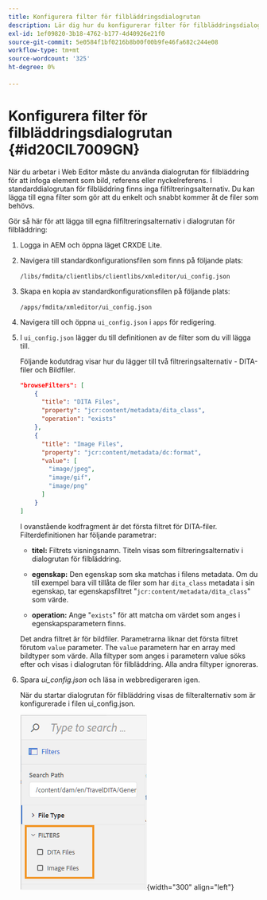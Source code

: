 ```yaml
---
title: Konfigurera filter för filbläddringsdialogrutan
description: Lär dig hur du konfigurerar filter för filbläddringsdialogrutan
exl-id: 1ef09820-3b18-4762-b177-4d40926e21f0
source-git-commit: 5e0584f1bf0216b8b00f00b9fe46fa682c244e08
workflow-type: tm+mt
source-wordcount: '325'
ht-degree: 0%

---
```


# Konfigurera filter för filbläddringsdialogrutan {#id20CIL7009GN}

När du arbetar i Web Editor måste du använda dialogrutan för filbläddring för att infoga element som bild, referens eller nyckelreferens. I standarddialogrutan för filbläddring finns inga filfiltreringsalternativ. Du kan lägga till egna filter som gör att du enkelt och snabbt kommer åt de filer som behövs.

Gör så här för att lägga till egna filfiltreringsalternativ i dialogrutan för filbläddring:

1. Logga in AEM och öppna läget CRXDE Lite.

1. Navigera till standardkonfigurationsfilen som finns på följande plats:

   `/libs/fmdita/clientlibs/clientlibs/xmleditor/ui_config.json`

1. Skapa en kopia av standardkonfigurationsfilen på följande plats:

   `/apps/fmdita/xmleditor/ui_config.json`

1. Navigera till och öppna `ui_config.json` i `apps` för redigering.

1. I `ui_config.json` lägger du till definitionen av de filter som du vill lägga till.

   Följande kodutdrag visar hur du lägger till två filtreringsalternativ - DITA-filer och Bildfiler.

   ```json
   "browseFilters": [
       {
         "title": "DITA Files",
         "property": "jcr:content/metadata/dita_class",
         "operation": "exists"
       },
       {
         "title": "Image Files",
         "property": "jcr:content/metadata/dc:format",
         "value": [        
           "image/jpeg",
           "image/gif",
           "image/png"
         ]
       }
   ]
   ```

   I ovanstående kodfragment är det första filtret för DITA-filer. Filterdefinitionen har följande parametrar:

   - **titel:**   Filtrets visningsnamn. Titeln visas som filtreringsalternativ i dialogrutan för filbläddring.

   - **egenskap:**   Den egenskap som ska matchas i filens metadata. Om du till exempel bara vill tillåta de filer som har `dita_class` metadata i sin egenskap, tar egenskapsfiltret &quot;`jcr:content/metadata/dita_class`&quot; som värde.

   - **operation:**   Ange &quot;`exists`&quot; för att matcha om värdet som anges i egenskapsparametern finns.

   Det andra filtret är för bildfiler. Parametrarna liknar det första filtret förutom `value` parameter. The `value` parametern har en array med bildtyper som värde. Alla filtyper som anges i parametern value söks efter och visas i dialogrutan för filbläddring. Alla andra filtyper ignoreras.

1. Spara *ui\_config.json* och läsa in webbredigeraren igen.

   När du startar dialogrutan för filbläddring visas de filteralternativ som är konfigurerade i filen ui\_config.json.

   ![](assets/file-browse-custom-filters.png){width="300" align="left"}
